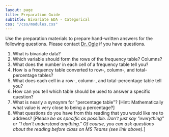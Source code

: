 ```yaml
---
layout: page
title: Preparation Guide
subtitle: Bivariate EDA - Categorical
css: "/css/modules.css"
---
```


<div class="alert alert-warning">
Use the preparation materials to prepare hand-written answers for the following questions. Please contact <a href="https://teams.microsoft.com/l/channel/19%3ad26a8cc37740458aaf93fe10815c9eb1%40thread.tacv2/Questions%2520-%2520Preparation%2520Guide?groupId=1c605bf3-86b9-4b57-8b0c-1753c67bf54a&tenantId=b70d8bab-80b6-4766-b5da-fcfdabdf71c7" target="_blank">Dr. Ogle</a> if you have questions.
</div>

1. What is bivariate data?
1. Which variable should form the rows of the frequency table? Columns?
1. What does the number in each cell of a frequency table tell you?
1. How is a frequency table converted to row-, column-, and total-percentage tables?
1. What does each cell in a row-, column-, and total-percentage table tell you?
1. How can you tell which table should be used to answer a specific question?
1. What is nearly a synoynm for "percentage table"? [Hint: Mathematically what value is very close to being a percentage?]
1. What questions do you have from this reading that you would like me to address? [*Please be as specific as possible. Don't just say "everything" or "I don't understand anything." Of course, you can ask questions about the reading before class on MS Teams (see link above).*]
